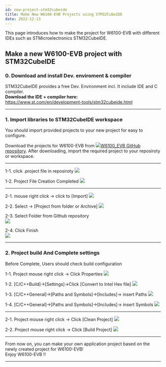 ```yaml
---
id: new-project-stm32cubeide
title: Make New W6100-EVB Projects using STM32CubeIDE
date: 2022-12-13
---
```


This page introduces how to make the project for W6100-EVB with
different IDEs such as STMicroelectronics STM32CubeIDE.

## Make a new W6100-EVB project with STM32CubeIDE

### 0\. Download and install Dev. enviroment & compiler

STM32CubeIDE provides a free Dev. Environment incl. It include IDE and C
compiler.  
**Download the IDE + compiler here:**  
<https://www.st.com/en/development-tools/stm32cubeide.html>  

-----

### 1\. Import libraries to STM32CubeIDE workspace

You should import provided projects to your new project for easy to
configure.

Download the projects for W6100-EVB from
![](https://d3cmhcsnvv7jc.cloudfront.net/docs/img/link.png)[W6100\_EVB GitHub repository](https://github.com/Wiznet/W6100_EVB). After downloading,
import the required project to your reposiroty or workspace.

-----
1-1\. click .project file in reposiroty 
![](https://d3cmhcsnvv7jc.cloudfront.net/docs/img/products/w6100/w6100_evb/stm_cube_set1_1_1.png)

1-2\. Project File Creation Completed
![](https://d3cmhcsnvv7jc.cloudfront.net/docs/img/products/w6100/w6100_evb/stm_cube_set1_1_2.png)

-----

2-1\. mouse right click → click to \[Import\]
![](https://d3cmhcsnvv7jc.cloudfront.net/docs/img/products/w6100/w6100_evb/stm_cube_set1_2_1.png)

2-2\. Select -> [Project from folder or Archive]
![](https://d3cmhcsnvv7jc.cloudfront.net/docs/img/products/w6100/w6100_evb/stm_cube_set1_2_2.png)

2-3\. Select Folder from Github repository  
![](https://d3cmhcsnvv7jc.cloudfront.net/docs/img/products//w6100/w6100_evb/stm_cube_set1_2_3.png)

2-4\. Click Finish  
![](https://d3cmhcsnvv7jc.cloudfront.net/docs/img/products//w6100/w6100_evb/stm_cube_set1_2_4.png)

-----

### 2\. Project build And Complete settings

Before Complete, Users should check build configuration

1-1\. Project mouse right click -\> Click Properties
![](https://d3cmhcsnvv7jc.cloudfront.net/docs/img/products/w6100/w6100_evb/stm_cube_set2_1_1.png)

1-2\. \[C/C++Build\]-\>\[Settings\]-\>Click \[Convert to Intel Hex file\]
![](https://d3cmhcsnvv7jc.cloudfront.net/docs/img/products/w6100/w6100_evb/stm_cube_set2_1_2.png)

1-3\. \[C/C++General\]-\>\[Paths and Symbols\]-\>\[Includes\]-\> insert Paths
![](https://d3cmhcsnvv7jc.cloudfront.net/docs/img/products/w6100/w6100_evb/stm_cube_set2_1_3.png)

1-4\. \[C/C++General\]-\>\[Paths and Symbols\]-\>\[Includes\]-\> insert Symbols
![](https://d3cmhcsnvv7jc.cloudfront.net/docs/img/products/w6100/w6100_evb/stm_cube_set2_1_4.png)

-----
2-1\. Project mouse right click -\> Click \[Clean Project\]
![](https://d3cmhcsnvv7jc.cloudfront.net/docs/img/products/w6100/w6100_evb/stm_cube_set2_2_1.png)

2-2\. Project mouse right click -\> Click \[Build Project\]
![](https://d3cmhcsnvv7jc.cloudfront.net/docs/img/products/w6100/w6100_evb/stm_cube_set2_2_2.png)

-----

From now on, you can make your own application project based on the
newly created project for W6100-EVB\!  
Enjoy W6100-EVB \!\!

-----
